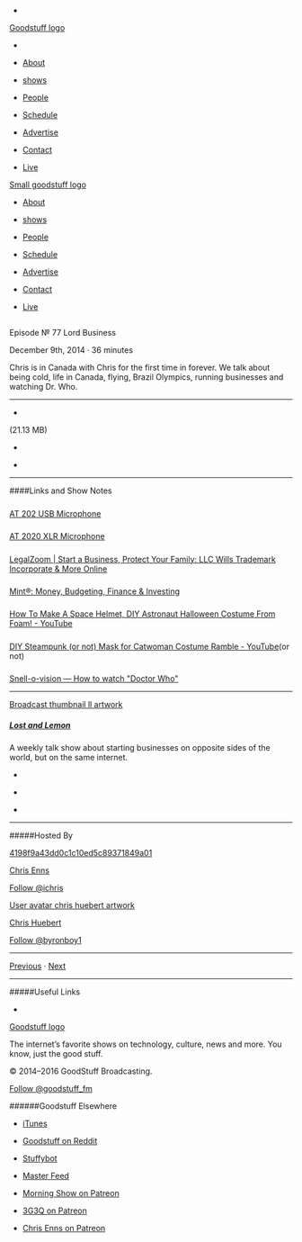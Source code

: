 

-
[Goodstuff logo](http://www.goodstuff.fm/)[](/assets/goodstuff_logo-17c1fe6f378352de5d7345f76152130b.svg)

-


-  [About](/about)

-  [shows](/shows)

-  [People](/people)

-  [Schedule](/schedule)

-  [Advertise](/advertise)

-  [Contact](/contact)

-  [Live](/live)


[Small goodstuff logo](http://www.goodstuff.fm/)[](/assets/small_goodstuff_logo-bf032e72b9ec41494f4d90905f1ad619.svg)


-  [About](/about)

-  [shows](/shows)

-  [People](/people)

-  [Schedule](/schedule)

-  [Advertise](/advertise)

-  [Contact](/contact)

-  [Live](/live)


##
Episode № 77
Lord Business


December 9th, 2014
&middot;
36
minutes


Chris is in Canada with Chris for the first time in forever. We talk about being cold, life in Canada, flying, Brazil Olympics, running businesses and watching Dr. Who.


------------------------------


-
[](https://podcasts-1.feedpress.co/10591/ll-77.mp3)(21.13 MB)

-
[](http://twitter.com/intent/tweet?text=Lost%20and%20Lemon%20%E2%84%96%2077%20on%20@goodstuff_fm%20-%20http://goodstuff.fm/ll/77)

-
[](http://www.facebook.com/sharer/sharer.php?u=http://goodstuff.fm/ll/77)


------------------------------


####Links and Show Notes

#####
[AT 202 USB Microphone](http://www.bhphotovideo.com/c/product/911194-REG/audio_technica_at2020usb_cardioid_condenser_microphone.html/BI/19457/KBID/11631/kw/AUAT2020USBP/DFF/d10-v2-t1-xAUAT2020USBP)


#####
[AT 2020 XLR Microphone](http://www.bhphotovideo.com/c/product/356521-REG/Audio_Technica_AT2020_AT2020_Condenser_Microphone.html/BI/19457/KBID/11631/kw/AUAT2020/DFF/d10-v2-t1-xAUAT2020)


#####
[LegalZoom | Start a Business, Protect Your Family: LLC Wills Trademark Incorporate & More Online](https://www.legalzoom.com/)


#####
[Mint®: Money, Budgeting, Finance & Investing](https://www.mint.com/)


#####
[How To Make A Space Helmet, DIY Astronaut Halloween Costume From Foam! - YouTube](https://www.youtube.com/watch?v=8mbOfBFZvaU&list=UUXzRuIclepkIBBUb1N9a9Sw)


#####
[DIY Steampunk (or not) Mask for Catwoman Costume Ramble - YouTube](https://www.youtube.com/watch?v=P-AwXvJz9Ds&list=UUXzRuIclepkIBBUb1N9a9Sw)(or not)


#####
[Snell-o-vision — How to watch "Doctor Who"](http://jsnell.intertext.com/post/69570512310/how-to-watch-doctor-who)


------------------------------


[Broadcast thumbnail ll artwork](/ll)[](https://goodstuffs3.s3.amazonaws.com/uploads/broadcast/image/26/broadcast_thumbnail_ll_artwork.png)

##### [Lost and Lemon](/ll)


A weekly talk show about starting businesses on opposite sides of the world, but on the same internet.

-
[](https://itunes.apple.com/ca/podcast/lost-lemon-brothers-in-business/id467564174?mt=2)

-
[](http://feeds.goodstuff.fm/ll)

-
[](mailto:chris@goodstuff.fm?cc=sponsorship%40goodstuff.fm&subject=%5BGoodStuff%20FM%5D%20Sponsorship%20Inquiry%20for%20Lost%20and%20Lemon)


------------------------------


#####Hosted By


[4198f9a43dd0c1c10ed5c89371849a01](/people/chris-enns)[](http://gravatar.com/avatar/4198f9a43dd0c1c10ed5c89371849a01.png?s=300&r=pg)

[Chris Enns](/people/chris-enns)


[Follow @ichris](https://twitter.com/ichris)


[User avatar chris huebert artwork](/people/chris-huebert)[](https://goodstuffs3.s3.amazonaws.com/uploads/user/avatar/41/user_avatar_chris-huebert_artwork.png)

[Chris Huebert](/people/chris-huebert)


[Follow @byronboy1](https://twitter.com/byronboy1)


------------------------------


[Previous](/ll/76)
&middot;
[Next](/ll/78)


------------------------------


#####Useful Links

-
[](mailto:chris@goodstuff.fm?subject=%5BGoodstuff%20FM%5D%20Feedback%20for%20Lost%20and%20Lemon)


[Goodstuff logo](http://www.goodstuff.fm/)[](/assets/goodstuff_logo-17c1fe6f378352de5d7345f76152130b.svg)


The internet’s favorite shows on technology, culture, news and more. You know, just the good stuff.


&copy; 2014&ndash;2016 GoodStuff Broadcasting.

[Follow @goodstuff_fm](https://twitter.com/goodstufffm)


######Goodstuff Elsewhere

-  [iTunes](https://itunes.apple.com/us/artist/goodstuff-fm/id843385597?mt=2)

-  [Goodstuff on Reddit](https://www.reddit.com/r/Goodstuff_fm/)

-  [Stuffybot](http://stuffybot.goodstuff.fm)

-  [Master Feed](/master/feed)

-  [Morning Show on Patreon](https://www.patreon.com/morningshow)

-  [3G3Q on Patreon](https://www.patreon.com/3g3q)

-  [Chris Enns on Patreon](https://www.patreon.com/ichris)
